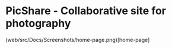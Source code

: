 # PicShare - Collaborative site for photography
(web/src/Docs/Screenshots/home-page.png)[home-page]
